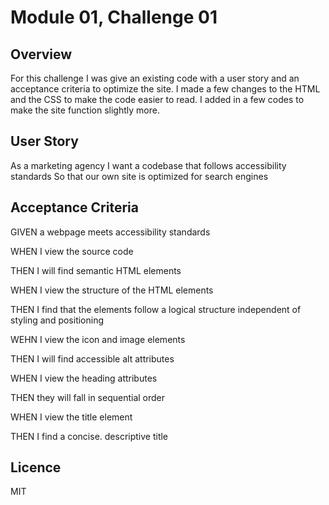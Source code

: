 # Module 01, Challenge 01 #

## Overview ##

For this challenge I was give an existing code with a user story and an acceptance criteria to optimize the site. 
I made a few changes to the HTML and the CSS to make the code easier to read. 
I added in a few codes to make the site function slightly more. 


## User Story ##

As a marketing agency
I want a codebase that follows accessibility standards
So that our own site is optimized for search engines


## Acceptance Criteria ##

GIVEN a webpage meets accessibility standards

WHEN I view the source code

THEN I will find semantic HTML elements


WHEN I view the structure  of the HTML elements

THEN I find that the elements follow a logical structure independent of styling and positioning


WEHN I view the icon and image elements

THEN I will find accessible alt attributes 


WHEN I view the heading attributes

THEN they will fall in sequential order


WHEN I view the title element

THEN I find a concise. descriptive title


## Licence ##
MIT
